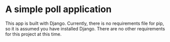 # A simple poll application
This app is built with Django.  Currently, there is no requirements file for pip, so it is assumed you have installed Django.  There are no other requirements for this project at this time.  
